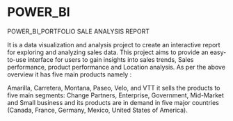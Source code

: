 # POWER_BI
POWER_BI_PORTFOLIO
SALE ANALYSIS REPORT 

It is a data visualization and analysis project to create an interactive report for exploring and analyzing sales data. This project aims to provide an easy-to-use interface for users to gain insights into sales trends, Sales performance, product performance and Location analysis.
As per the above overview it has five main products namely :

Amarilla, Carretera, Montana, Paseo, Velo, and VTT it sells the products to five main segments: Change Partners, Enterprise, Government, Mid-Market and Small business and its products are in demand in five major countries (Canada, France, Germany, Mexico, United States of America).
